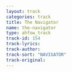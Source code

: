 ```yaml
---
layout: track
categories: track
title: The Navigator
name: the-navigator
type: ahfow_track
track-id: 154
track-lyrics: 
track-author: 
track-sort: "NAVIGATOR"
track-original: 
---
```

